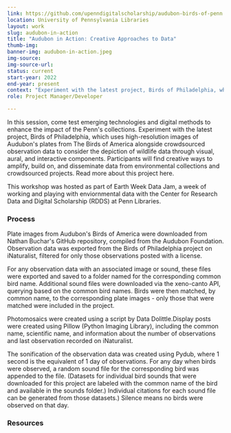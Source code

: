 ```yaml
---
link: https://github.com/upenndigitalscholarship/audubon-birds-of-penn
location: University of Pennsylvania Libraries
layout: work
slug: audubon-in-action 
title: "Audubon in Action: Creative Approaches to Data" 
thumb-img: 
banner-img: audubon-in-action.jpeg
img-source: 
img-source-url: 
status: current
start-year: 2022
end-year: present
context: "Experiment with the latest project, Birds of Philadelphia, which uses high-resolution images of Audubon's plates from The Birds of America alongside crowdsourced observation data to consider the depiction of wildlife data through visual, aural, and interactive components."
role: Project Manager/Developer

---
```



In this session, come test emerging technologies and digital methods to enhance the impact of the Penn's collections. Experiment with the latest project, Birds of Philadelphia, which uses high-resolution images of Audubon's plates from The Birds of America alongside crowdsourced observation data to consider the depiction of wildlife data through visual, aural, and interactive components. Participants will find creative ways to amplify, build on, and disseminate data from environmental collections and crowdsourced projects. Read more about this project here.

This workshop was hosted as part of Earth Week Data Jam, a week of working and playing with enviornmental data with the Center for Research Data and Digital Scholarship (RDDS) at Penn Libraries.

### Process

Plate images from Audubon's Birds of America were downloaded from Nathan Buchar's GitHub repository, compiled from the Audubon Foundation. Observation data was exported from the Birds of Philadelphia project on iNaturalist, filtered for only those observations posted with a license.

For any observation data with an associated image or sound, these files were exported and saved to a folder named for the corresponding common bird name. Additional sound files were downloaded via the xeno-canto API, querying based on the common bird names. Birds were then matched, by common name, to the corresponding plate images - only those that were matched were included in the project.

Photomosaics were created using a script by Data Dolittle.Display posts were created using Pillow (Python Imaging Library), including the common name, scientific name, and information about the number of observations and last observation recorded on iNaturalist.

The sonification of the observation data was created using Pydub, where 1 second is the equivalent of 1 day of observations. For any day when birds were observed, a random sound file for the corresponding bird was appended to the file. (Datasets for individual bird sounds that were downloaded for this project are labeled with the common name of the bird and available in the sounds folder.) Individual citations for each sound file can be generated from those datasets.) Silence means no birds were observed on that day.

### Resources 


 
